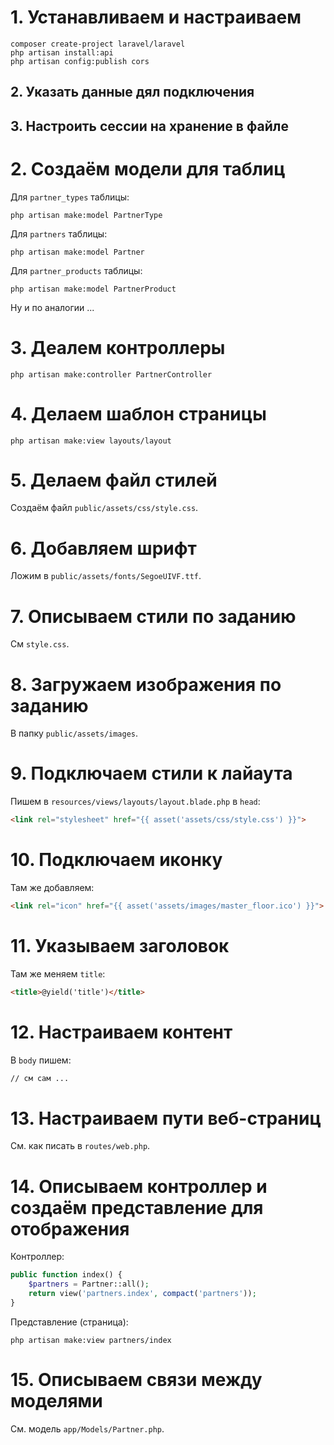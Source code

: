 # 1. Устанавливаем и настраиваем
```shell
composer create-project laravel/laravel
php artisan install:api
php artisan config:publish cors
```
## 2. Указать данные дял подключения
## 3. Настроить сессии на хранение в файле

# 2. Создаём модели для таблиц

Для `partner_types` таблицы:
```shell
php artisan make:model PartnerType
```

Для `partners` таблицы:
```shell
php artisan make:model Partner
```

Для `partner_products` таблицы:
```shell
php artisan make:model PartnerProduct
```

Ну и по аналогии ...

# 3. Деалем контроллеры
```shell
php artisan make:controller PartnerController
```

# 4. Делаем шаблон страницы
```shell
php artisan make:view layouts/layout
```

# 5. Делаем файл стилей
Создаём файл `public/assets/css/style.css`.

# 6. Добавляем шрифт
Ложим в `public/assets/fonts/SegoeUIVF.ttf`.

# 7. Описываем стили по заданию
См `style.css`.

# 8. Загружаем изображения по заданию
В папку `public/assets/images`.

# 9. Подключаем стили к лайаута
Пишем в `resources/views/layouts/layout.blade.php` в `head`:
```html
<link rel="stylesheet" href="{{ asset('assets/css/style.css') }}">
```

# 10. Подключаем иконку
Там же добавляем:
```html
<link rel="icon" href="{{ asset('assets/images/master_floor.ico') }}">
```

# 11. Указываем заголовок
Там же меняем `title`:
```html
<title>@yield('title')</title>
```

# 12. Настраиваем контент
В `body` пишем:
```html
// см сам ...
```

# 13. Настраиваем пути веб-страниц
См. как писать в `routes/web.php`.

# 14. Описываем контроллер и создаём представление для отображения
Контроллер:
```php
public function index() {
    $partners = Partner::all();
    return view('partners.index', compact('partners'));
}
```

Представление (страница):
```shell
php artisan make:view partners/index
```
# 15. Описываем связи между моделями
См. модель `app/Models/Partner.php`.
